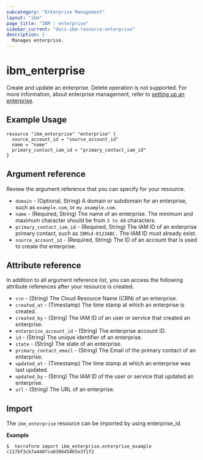 ```yaml
---
subcategory: "Enterprise Management"
layout: "ibm"
page_title: "IBM : enterprise"
sidebar_current: "docs-ibm-resource-enterprise"
description: |-
  Manages enterprise.
---
```


# ibm_enterprise

Create and update an enterprise. Delete operation is not supported. For more information, about enterprise management, refer to [setting up an enterprise](https://cloud.ibm.com/docs/account?topic=account-create-enterprise).

## Example Usage

```
resource "ibm_enterprise" "enterprise" {
  source_account_id = "source_account_id"
  name = "name"
  primary_contact_iam_id = "primary_contact_iam_id"
}
```

## Argument reference

Review the argument reference that you can specify for your resource. 

- `domain` - (Optional, String) A domain or subdomain for an enterprise, such as `example.com`, or `my.example.com`.
- `name` - (Required, String) The name of an enterprise. The minimum and maximum character should be from `3 to 60` characters.
- `primary_contact_iam_id` - (Required, String) The IAM ID of an enterprise primary contact, such as `IBMid-0123ABC.` The IAM ID must already exist.
- `source_account_id` - (Required, String) The ID of an account that is used to create the enterprise.


## Attribute reference

In addition to all argument reference list, you can access the following attribute references after your resource is created. 

- `crn` - (String) The Cloud Resource Name (CRN) of an enterprise.
- `created_at`  - (Timestamp) The time stamp at which an enterprise is created.
- `created_by` - (String) The IAM ID of an user or service that created an enterprise.
- `enterprise_account_id` - (String) The enterprise account ID.
- `id` - (String) The unique identifier of an enterprise.
- `state` - (String) The state of an enterprise.
- `primary_contact_email` - (String) The Email of the primary contact of an enterprise.
- `updated_at` - (Timestamp) The time stamp at which an enterprise was last updated.
- `updated_by` - (String) The IAM ID of the user or service that updated an enterprise.
- `url` - (String) The URL of an enterprise.

## Import

The `ibm_enterprise` resource can be imported by using enterprise_id.

**Example**

```
$  terraform import ibm_enterprise.enterprise_example c117bf3cb7a448fca830645865e3f1f2

```
